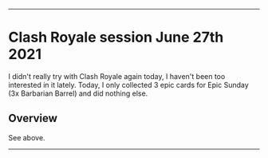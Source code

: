 
***

# Clash Royale session June 27th 2021

I didn't really try with Clash Royale again today, I haven't been too interested in it lately. Today, I only collected 3 epic cards for Epic Sunday (3x Barbarian Barrel) and did nothing else.

## Overview

See above.

***
